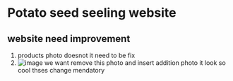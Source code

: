  # Potato seed seeling website 
 ## website need improvement 
 1. products photo doesnot  it need to be fix
 2. ![image](https://github.com/Raj2342/ROMAN-REING/assets/120565750/3702647f-4e9c-4337-95a8-7d91c43e78b0)
    we want remove this photo and insert  addition photo it look so cool
 thses change mendatory       
